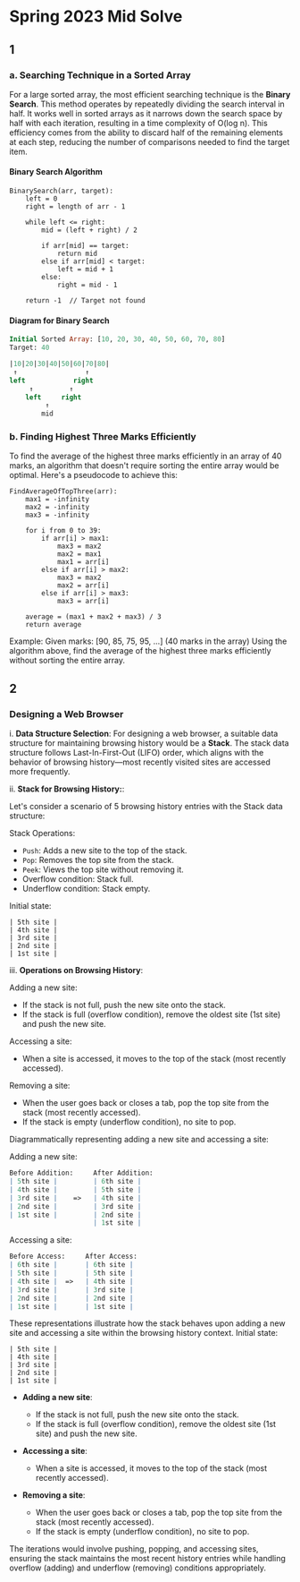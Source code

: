 # Spring 2023 Mid Solve

## 1

### a. Searching Technique in a Sorted Array

For a large sorted array, the most efficient searching technique is the **Binary Search**. This method operates by repeatedly dividing the search interval in half. It works well in sorted arrays as it narrows down the search space by half with each iteration, resulting in a time complexity of O(log n). This efficiency comes from the ability to discard half of the remaining elements at each step, reducing the number of comparisons needed to find the target item.

#### Binary Search Algorithm

```plaintext
BinarySearch(arr, target):
    left = 0
    right = length of arr - 1
    
    while left <= right:
        mid = (left + right) / 2
        
        if arr[mid] == target:
            return mid
        else if arr[mid] < target:
            left = mid + 1
        else:
            right = mid - 1
            
    return -1  // Target not found
```

#### Diagram for Binary Search

```sql
Initial Sorted Array: [10, 20, 30, 40, 50, 60, 70, 80]
Target: 40

|10|20|30|40|50|60|70|80|
 ↑                 ↑
left            right
     ↑         ↑
    left     right
         ↑
        mid

```

### b. Finding Highest Three Marks Efficiently

To find the average of the highest three marks efficiently in an array of 40 marks, an algorithm that doesn't require sorting the entire array would be optimal. Here's a pseudocode to achieve this:

```plaintext
FindAverageOfTopThree(arr):
    max1 = -infinity
    max2 = -infinity
    max3 = -infinity
    
    for i from 0 to 39:
        if arr[i] > max1:
            max3 = max2
            max2 = max1
            max1 = arr[i]
        else if arr[i] > max2:
            max3 = max2
            max2 = arr[i]
        else if arr[i] > max3:
            max3 = arr[i]
    
    average = (max1 + max2 + max3) / 3
    return average
```

Example:
Given marks: [90, 85, 75, 95, ...] (40 marks in the array)
Using the algorithm above, find the average of the highest three marks efficiently without sorting the entire array.

## 2

### Designing a Web Browser

i. **Data Structure Selection**:
For designing a web browser, a suitable data structure for maintaining browsing history would be a **Stack**. The stack data structure follows Last-In-First-Out (LIFO) order, which aligns with the behavior of browsing history—most recently visited sites are accessed more frequently.

ii. **Stack for Browsing History:**:

Let's consider a scenario of 5 browsing history entries with the Stack data structure:

Stack Operations:

- `Push`: Adds a new site to the top of the stack.
- `Pop`: Removes the top site from the stack.
- `Peek`: Views the top site without removing it.
- Overflow condition: Stack full.
- Underflow condition: Stack empty.

Initial state:

```plaintext
| 5th site |
| 4th site |
| 3rd site |
| 2nd site |
| 1st site |
```

iii. **Operations on Browsing History**:

Adding a new site:

- If the stack is not full, push the new site onto the stack.
- If the stack is full (overflow condition), remove the oldest site (1st site) and push the new site.

Accessing a site:

- When a site is accessed, it moves to the top of the stack (most recently accessed).

Removing a site:

- When the user goes back or closes a tab, pop the top site from the stack (most recently accessed).
- If the stack is empty (underflow condition), no site to pop.

Diagrammatically representing adding a new site and accessing a site:

Adding a new site:

```mathematica
Before Addition:     After Addition:
| 5th site |         | 6th site |
| 4th site |         | 5th site |
| 3rd site |    =>   | 4th site |
| 2nd site |         | 3rd site |
| 1st site |         | 2nd site |
                     | 1st site |
```

Accessing a site:

```mathematica
Before Access:     After Access:
| 6th site |       | 6th site |
| 5th site |       | 5th site |
| 4th site |  =>   | 4th site |
| 3rd site |       | 3rd site |
| 2nd site |       | 2nd site |
| 1st site |       | 1st site |
```

These representations illustrate how the stack behaves upon adding a new site and accessing a site within the browsing history context.
Initial state:

```pseudo
| 5th site |
| 4th site |
| 3rd site |
| 2nd site |
| 1st site |
```

- **Adding a new site**:
  - If the stack is not full, push the new site onto the stack.
  - If the stack is full (overflow condition), remove the oldest site (1st site) and push the new site.

- **Accessing a site**:
  - When a site is accessed, it moves to the top of the stack (most recently accessed).

- **Removing a site**:
  - When the user goes back or closes a tab, pop the top site from the stack (most recently accessed).
  - If the stack is empty (underflow condition), no site to pop.

The iterations would involve pushing, popping, and accessing sites, ensuring the stack maintains the most recent history entries while handling overflow (adding) and underflow (removing) conditions appropriately.
